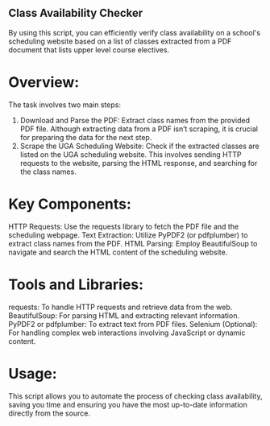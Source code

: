 ## Class Availability Checker
By using this script, you can efficiently verify class availability on a school's scheduling website based on a list of classes extracted from a PDF document that lists upper level course electives.

# Overview:
The task involves two main steps:
1. Download and Parse the PDF: Extract class names from the provided PDF file. Although extracting data from a PDF isn’t scraping, it is crucial for preparing the data for the next step.
2. Scrape the UGA Scheduling Website: Check if the extracted classes are listed on the UGA scheduling website. This involves sending HTTP requests to the website, parsing the HTML response, and searching for the class names.

# Key Components:
HTTP Requests: Use the requests library to fetch the PDF file and the scheduling webpage.
Text Extraction: Utilize PyPDF2 (or pdfplumber) to extract class names from the PDF.
HTML Parsing: Employ BeautifulSoup to navigate and search the HTML content of the scheduling website.

# Tools and Libraries:
requests: To handle HTTP requests and retrieve data from the web.
BeautifulSoup: For parsing HTML and extracting relevant information.
PyPDF2 or pdfplumber: To extract text from PDF files.
Selenium (Optional): For handling complex web interactions involving JavaScript or dynamic content.

# Usage:
This script allows you to automate the process of checking class availability, saving you time and ensuring you have the most up-to-date information directly from the source.
